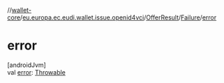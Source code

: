 //[wallet-core](../../../../index.md)/[eu.europa.ec.eudi.wallet.issue.openid4vci](../../index.md)/[OfferResult](../index.md)/[Failure](index.md)/[error](error.md)

# error

[androidJvm]\
val [error](error.md): [Throwable](https://kotlinlang.org/api/latest/jvm/stdlib/kotlin/-throwable/index.html)
